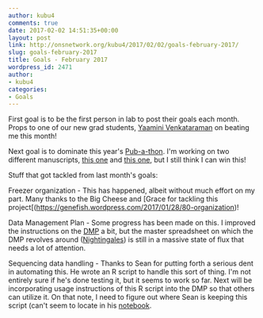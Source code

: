```yaml
---
author: kubu4
comments: true
date: 2017-02-02 14:51:35+00:00
layout: post
link: http://onsnetwork.org/kubu4/2017/02/02/goals-february-2017/
slug: goals-february-2017
title: Goals - February 2017
wordpress_id: 2471
author:
- kubu4
categories:
- Goals
---
```


First goal is to be the first person in lab to post their goals each month. Props to one of our new grad students, [Yaamini Venkataraman](http://yaaminiv.github.io/) on beating me this month!

Next goal is to dominate this year's [Pub-a-thon](https://github.com/sr320/LabDocs/wiki/Pub-a-thon-2017). I'm working on two different manuscripts, [this one](https://github.com/kubu4/paper_oly_gbs) and [this one](https://github.com/RobertsLab/paper-Olurida-gene), but I still think I can win this!

Stuff that got tackled from last month's goals:

Freezer organization - This has happened, albeit without much effort on my part. Many thanks to the Big Cheese and [Grace for tackling this project[(https://genefish.wordpress.com/2017/01/28/80-organization)!

Data Management Plan - Some progress has been made on this. I improved the instructions on the [DMP](https://github.com/sr320/LabDocs/wiki/Data-Management) a bit, but the master spreadsheet on which the DMP revolves around ([Nightingales](https://docs.google.com/spreadsheets/d/1_XqIOPVHSBVGscnjzDSWUeRL7HUHXfaHxVzec-I-8Xk/edit?usp=sharing)) is still in a massive state of flux that needs a lot of attention.

Sequencing data handling - Thanks to Sean for putting forth a serious dent in automating this. He wrote an R script to handle this sort of thing. I'm not entirely sure if he's done testing it, but it seems to work so far. Next will be incorporating usage instructions of this R script into the DMP so that others can utilize it. On that note, I need to figure out where Sean is keeping this script (can't seem to locate in his [notebook](https://genefish.wordpress.com/author/seanb80/).
